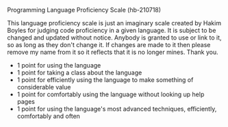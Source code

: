 Programming Language Proficiency Scale (hb-210718)

This language proficiency scale is just an imaginary scale created by Hakim Boyles for judging code proficiency in a given language. It is subject to be changed and updated without notice. Anybody is granted to use or link to it, so as long as they don't change it. If changes are made to it then please remove my name from it so it reflects that it is no longer mines. Thank you.

- 1 point for using the language  
- 1 point for taking a class about the language  
- 1 point for efficiently using the language to make something of considerable value  
- 1 point for comfortably using the language without looking up help pages  
- 1 point for using the language's most advanced techniques, efficiently, comfortably and often
